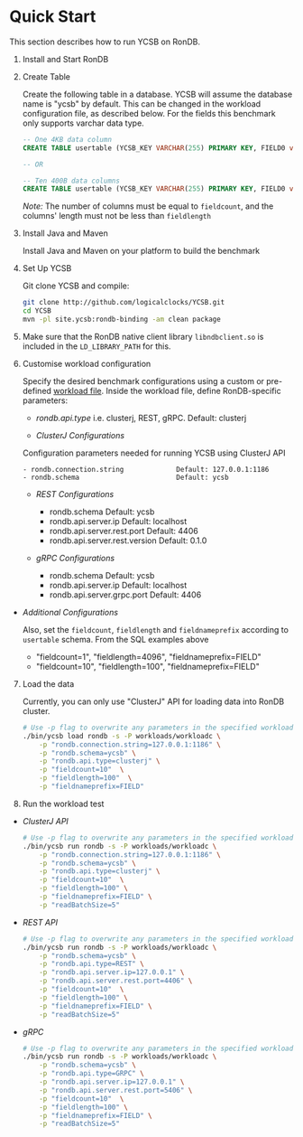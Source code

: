 <!--
Copyright (c) 2011 YCSB++ project, 2014-2023 YCSB contributors.
Copyright (c) 2023, Hopsworks AB. All rights reserved.
Licensed under the Apache License, Version 2.0 (the "License"); you
may not use this file except in compliance with the License. You
may obtain a copy of the License at

http://www.apache.org/licenses/LICENSE-2.0

Unless required by applicable law or agreed to in writing, software
distributed under the License is distributed on an "AS IS" BASIS,
WITHOUT WARRANTIES OR CONDITIONS OF ANY KIND, either express or
implied. See the License for the specific language governing
permissions and limitations under the License. See accompanying
LICENSE file.
-->

# Quick Start

This section describes how to run YCSB on RonDB.

1. Install and Start RonDB


2. Create Table

    Create the following table in a database. YCSB will assume the database name is "ycsb" by default. This can be changed in the workload configuration file, as described below. For the fields this benchmark only supports varchar data type. 

    ```sql
    -- One 4KB data column
    CREATE TABLE usertable (YCSB_KEY VARCHAR(255) PRIMARY KEY, FIELD0 varchar(4096)) charset latin1 engine=ndbcluster;

    -- OR

    -- Ten 400B data columns
    CREATE TABLE usertable (YCSB_KEY VARCHAR(255) PRIMARY KEY, FIELD0 varchar(100), FIELD1 varchar(100), FIELD2 varchar(100), FIELD3 varchar(100), FIELD4 varchar(100), FIELD5 varchar(100), FIELD6 varchar(100), FIELD7 varchar(100), FIELD8 varchar(100), FIELD9 varchar(100)) charset latin1 engine=ndbcluster;
    ```

    *Note:* The number of columns must be equal to `fieldcount`, and the columns' length must not be less than `fieldlength`


3. Install Java and Maven

    Install Java and Maven on your platform to build the benchmark


4. Set Up YCSB

    Git clone YCSB and compile:

    ```bash
    git clone http://github.com/logicalclocks/YCSB.git 
    cd YCSB
    mvn -pl site.ycsb:rondb-binding -am clean package
    ```

5. Make sure that the RonDB native client library `libndbclient.so` is included in the `LD_LIBRARY_PATH` for this.


6. Customise workload configuration

    Specify the desired benchmark configurations using a custom or pre-defined [workload file](../workloads/).
    Inside the workload file, define RonDB-specific parameters:
   - *rondb.api.type* i.e. clusterj, REST, gRPC. Default: clusterj


   - *ClusterJ Configurations*

   Configuration parameters needed for running YCSB using ClusterJ API

  
       - rondb.connection.string             Default: 127.0.0.1:1186
       - rondb.schema                        Default: ycsb

   - *REST Configurations*


      - rondb.schema                        Default: ycsb
      - rondb.api.server.ip                 Default: localhost
      - rondb.api.server.rest.port          Default: 4406
      - rondb.api.server.rest.version       Default: 0.1.0

   - *gRPC Configurations*


      - rondb.schema                        Default: ycsb
      - rondb.api.server.ip                 Default: localhost
      - rondb.api.server.grpc.port          Default: 4406
    

  - *Additional Configurations*
  
    Also, set the `fieldcount`, `fieldlength` and `fieldnameprefix` according to `usertable` schema. From the SQL examples above


      - "fieldcount=1", "fieldlength=4096", "fieldnameprefix=FIELD"
      - "fieldcount=10", "fieldlength=100", "fieldnameprefix=FIELD" 

7. Load the data
   
    Currently, you can only use "ClusterJ" API for loading data into RonDB cluster. 

    ```bash
    # Use -p flag to overwrite any parameters in the specified workload file
    ./bin/ycsb load rondb -s -P workloads/workloadc \
        -p "rondb.connection.string=127.0.0.1:1186" \
        -p "rondb.schema=ycsb" \
        -p "rondb.api.type=clusterj" \
        -p "fieldcount=10"  \
        -p "fieldlength=100"  \
        -p "fieldnameprefix=FIELD"
    ```

8. Run the workload test 

  - *ClusterJ API*

    ```bash
    # Use -p flag to overwrite any parameters in the specified workload file
    ./bin/ycsb run rondb -s -P workloads/workloadc \
        -p "rondb.connection.string=127.0.0.1:1186" \
        -p "rondb.schema=ycsb" \
        -p "rondb.api.type=clusterj" \
        -p "fieldcount=10"  \
        -p "fieldlength=100" \
        -p "fieldnameprefix=FIELD" \
        -p "readBatchSize=5" 
    ```
  - *REST API*

    ```bash
    # Use -p flag to overwrite any parameters in the specified workload file
    ./bin/ycsb run rondb -s -P workloads/workloadc \
        -p "rondb.schema=ycsb" \
        -p "rondb.api.type=REST" \
        -p "rondb.api.server.ip=127.0.0.1" \
        -p "rondb.api.server.rest.port=4406" \
        -p "fieldcount=10"  \
        -p "fieldlength=100" \
        -p "fieldnameprefix=FIELD" \
        -p "readBatchSize=5" 
    ```
    
  - *gRPC*

    ```bash
    # Use -p flag to overwrite any parameters in the specified workload file
    ./bin/ycsb run rondb -s -P workloads/workloadc \
        -p "rondb.schema=ycsb" \
        -p "rondb.api.type=GRPC" \
        -p "rondb.api.server.ip=127.0.0.1" \
        -p "rondb.api.server.rest.port=5406" \
        -p "fieldcount=10"  \
        -p "fieldlength=100" \
        -p "fieldnameprefix=FIELD" \
        -p "readBatchSize=5" 
    ```
